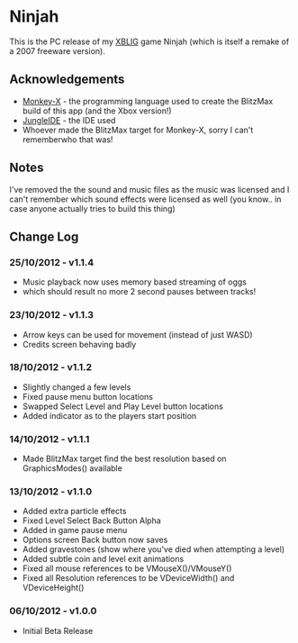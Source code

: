 # Ninjah

This is the PC release of my [XBLIG](https://en.wikipedia.org/wiki/Xbox_Live_Indie_Games) game Ninjah (which is itself a remake of a 2007 freeware version).

## Acknowledgements

- [Monkey-X](https://github.com/blitz-research/monkey) - the programming language used to create the BlitzMax build of this app (and the Xbox version!)
- [JungleIDE](https://lemonbytes.com/legacy/) - the IDE used
- Whoever made the BlitzMax target for Monkey-X, sorry I can't rememberwho that was!

## Notes

I've removed the the sound and music files as the music was licensed and I can't remember which sound effects were licensed as well (you know.. in case anyone actually tries to build this thing)

## Change Log

### 25/10/2012 - v1.1.4

- Music playback now uses memory based streaming of oggs
- which should result no more 2 second pauses between tracks!

### 23/10/2012 - v1.1.3

- Arrow keys can be used for movement (instead of just WASD)
- Credits screen behaving badly

### 18/10/2012 - v1.1.2

- Slightly changed a few levels
- Fixed pause menu button locations
- Swapped Select Level and Play Level button locations
- Added indicator as to the players start position

### 14/10/2012 - v1.1.1

- Made BlitzMax target find the best resolution based on GraphicsModes() available

### 13/10/2012 - v1.1.0

- Added extra particle effects
- Fixed Level Select Back Button Alpha
- Added in game pause menu
- Options screen Back button now saves
- Added gravestones (show where you've died when attempting a level)
- Added subtle coin and level exit animations
- Fixed all mouse references to be VMouseX()/VMouseY()
- Fixed all Resolution references to be VDeviceWidth() and VDeviceHeight()

### 06/10/2012 - v1.0.0

- Initial Beta Release
